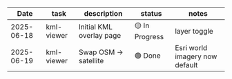 | Date | task | description | status | notes |
| ---- | ---- | ----------- | ------ | ----- |
| 2025-06-18 | kml-viewer | Initial KML overlay page | 🟡 In Progress | layer toggle |
| 2025-06-19 | kml-viewer | Swap OSM → satellite | 🟢 Done | Esri world imagery now default |
